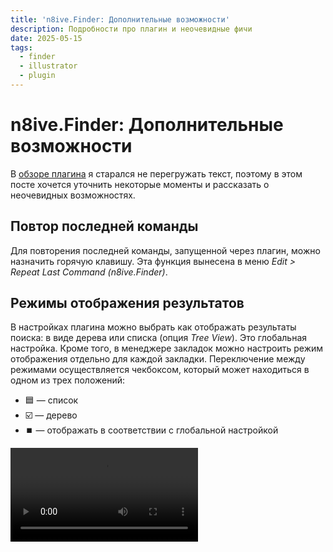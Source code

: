 ```yaml
---
title: 'n8ive.Finder: Дополнительные возможности'
description: Подробности про плагин и неочевидные фичи
date: 2025-05-15
tags:
  - finder
  - illustrator
  - plugin
---
```


# n8ive.Finder: Дополнительные возможности

В [обзоре плагина](../finder-overview/index.md) я старался не перегружать текст, поэтому в этом посте хочется уточнить некоторые моменты и рассказать о неочевидных возможностях.

## Повтор последней команды

Для повторения последней команды, запущенной через плагин, можно назначить горячую клавишу. Эта функция вынесена в меню *Edit > Repeat Last Command (n8ive.Finder)*.

## Режимы отображения результатов

В настройках плагина можно выбрать как отображать результаты поиска: в виде дерева или списка (опция *Tree View*). Это глобальная настройка. Кроме того, в менеджере закладок можно настроить режим отображения отдельно для каждой закладки. Переключение между режимами осуществляется чекбоксом, который может находиться в одном из трех положений:

- 🟦 — список
- ☑️ — дерево
- ⏹️ — отображать в соответствии с глобальной настройкой

<video controls autoplay="true" loop playsinline src="/mp4/finder-details/vid-1.mp4" />

::: info ПРИМЕЧАНИЕ
В режиме дерева можно сворачивать или разворачивать сразу все соседние папки (на одном уровне вложенности). Для этого кликните на папке, удерживая клавишу `Alt`.
:::


## Детали про регулярные выражения

Если вы пользуетесь регулярными выражениями (их также называют «регэкспы», «регулярки»), то вам будет полезно знать следующее:

- Регулярные выражения в **n8ive.Finder** соответствуют *ECMAScript* стандарту
- К паттерну всегда добавляется флаг *case insensitive*, то есть результат поиска не зависит от регистра символов
- Поиск всегда осуществляется по полному пути команды. Например, регэксп `^Tools / Pen Tool$` задает полное соответствие для инструмента *Pen Tool*

## Вложенные закладки

Если вам нужен сложный фильтр, необязательно выдумывать сложную регулярку — можно сделать его из последовательности простых. Плагин поддерживает вложенные закладки и умеет их разворачивать.

Посмотрите на менеджер закладок на этом скриншоте. 

![pic-1](/pic/finder-details/pic-1.png)

Вторая закладка включает в себя первую, и это полностью валидный фильтр. Если ввести в строке поиска `#pt`, сначала применится закладка `#p` — найдутся все команды, содержащие слово *perspective*, — а затем среди них будет выполнен поиск по регэкспу `^tools`, который найдет все инструменты.

::: info ПРИМЕЧАНИЕ
В фильтре может быть только один вложенный #алиас. Если их будет несколько, плагин учтёт только первый, а остальные воспримет как часть запроса.
:::

::: tip ДОПОЛНИТЕЛЬНО
Чтобы упростить создание закладок, тестируйте паттерны прямо в строке поиска. Получив желаемую выдачу, выберите в меню *Add Bookmark* — менеджер закладок автоматически заполнит большинство полей, останется только придумать название и алиас.
:::

## Исключение файлов в папке скриптов

Эта функция прежде всего будет полезна разработчикам скриптов, поскольку при разработке могут использоваться дополнительные библиотеки и модули с тем же расширением, что и у скриптов: *`.js`*, *`.jsx`* или *`.jsxbin`*. Но мы не хотим видеть их в скриптовой панели иллюстратора.

В **n8ive.Finder** есть возможность игнорирования определенных путей при парсинге папки скриптов. Если вы пользуетесь *git* и знакомы с `.gitinore`, принцип здесь такой же. Просто создайте в папке скриптов файл с именем `.finderignore` и добавьте в него список исключений

::: details Пример содержания файла
```
.vscode
node_modules
tools
test.jsx
./recent drafts/new.js
```

::: info ПРИМЕЧАНИЕ
Учтите, что в данном примере `test.jsx` исключит все файлы с таким именем на всех уровнях вложенности. Если вы хотите проигнорировать только конкретный файл, указывайте путь от корня `./test.jsx` 
:::

## Синхронизация панели экшенов с папкой экшенов

В настройках плагина есть выключенная по умолчанию опция *Link Actions Panel*. Она привязывает *Actions Panel* иллюстратора к созданной плагином папке экшенов `session/`. Таким образом, добавленные или удаленные в этой папке *`.aia`* файлы будут автоматически загружаться или выгружаться в экшн панели. К сожалению, из-за особенностей иллюстратора работает это только в одностороннем порядке: изменения в папке отражаются в панели, но не наоборот.

::: danger ВНИМАНИЕ
Если вы активируете эту опцию, рекомендуется следить за уникальностью имен экшенов. Имя сета — единственный критерий, по которому плагин может связать *`.aia`* файл с сетом в экшн панели. Игнорирование этого правила может привести к непреднамеренному удалению или изменению экшенов в панели.
::: 

## Закладка с документами

Поскольку все открытые документы в иллюстраторе добавляются в меню *Window*, это можно использовать, чтобы создать закладку для переключения и поиска по документам. Конкретный паттерн регулярного выражения будет зависеть от ваших правил именования файлов. В общем случае можно использовать паттерн `^window.+\s@`, но он подойдёт только если имена файлов не слишком длинные — в противном случае иллюстратор обрежет имя, и паттерн перестанет быть актуальным.
